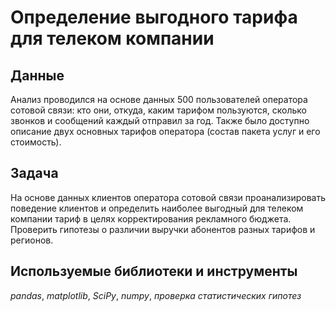# Определение выгодного тарифа для телеком компании

## Данные

Анализ проводился на основе данных 500 пользователей оператора сотовой связи: кто они, откуда, каким тарифом пользуются, сколько звонков и сообщений каждый отправил за год. Также было доступно описание двух основных тарифов оператора (состав пакета услуг и его стоимость).

## Задача

На основе данных клиентов оператора сотовой связи проанализировать поведение клиентов и определить наиболее выгодный для телеком компании тариф в целях корректирования рекламного бюджета. Проверить гипотезы о различии выручки абонентов разных тарифов и регионов.

## Используемые библиотеки и инструменты
*pandas*, *matplotlib*, *SciPy*, *numpy*, *проверка статистических гипотез*